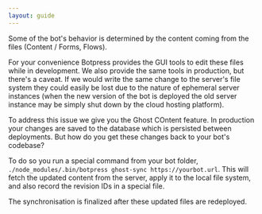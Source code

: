 ```yaml
---
layout: guide
---
```


Some of the bot's behavior is determined by the content coming from the files (Content / Forms, Flows).

For your convenience Botpress provides the GUI tools to edit these files while in development.
We also provide the same tools in production, but there's a caveat. If we would write the same change to the server's file system they could easily be lost due to the nature of ephemeral server instances (when the new version of the bot is deployed the old server instance may be simply shut down by the cloud hosting platform).

To address this issue we give you the Ghost COntent feature. In production your changes are saved to the database which is persisted between deployments. But how do you get these changes back to your bot's codebase?

To do so you run a special command from your bot folder, `./node_modules/.bin/botpress ghost-sync https://yourbot.url`. This will fetch the updated content from the server, apply it to the local file system, and also record the revision IDs in a special file.

The synchronisation is finalized after these updated files are redeployed.
